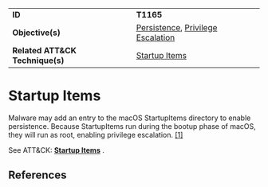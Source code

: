 |||
|---------|------------------------|
|**ID**|**T1165**|
|**Objective(s)**| [Persistence](https://github.com/MBCProject/mbc-markdown/tree/master/persistence), [Privilege Escalation](https://github.com/MBCProject/mbc-markdown/tree/master/privilege-escalation)|
|**Related ATT&CK Technique(s)**|[Startup Items](https://attack.mitre.org/techniques/T1165)|


Startup Items
=============
Malware may add an entry to the macOS StartupItems directory to enable persistence. Because StartupItems run during the bootup phase of macOS, they will run as root, enabling privilege escalation. [[1]](#1)

See ATT&CK: [**Startup Items**](https://attack.mitre.org/techniques/T1165) . 

References
----------
